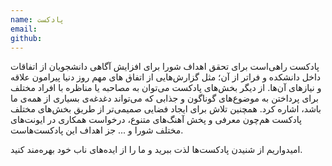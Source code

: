 ```yaml
---
name: پادکست
email:
github:
---
```


پادکست راهی‌است برای تحقق اهداف شورا برای افزایش آگاهی دانشجویان از اتفاقات داخل دانشکده و فراتر از آن؛ مثل گزارش‌هایی از اتفاق های مهم روز دنیا پیرامون علاقه و نیازهای آن‌ها.
از دیگر بخش‌های پادکست می‌توان به مصاحبه یا مناظره با افراد مختلف برای پرداختن به موضوع‌های گوناگون و جذابی که می‌تواند دغدغه‌ی بسیاری از همه‌ی ما باشد، ‌اشاره کرد.
همچنین تلاش برای ایجاد فضایی صمیمی‌تر از طریق بخش‌های مختلف پادکست هم‌چون معرفی و پخش آهنگ‌های متنوع، درخواست همکاری در ایونت‌های مختلف شورا و ... جز اهداف این پادکست‌هاست.

امیدواریم از شنیدن پادکست‌ها لذت ببرید و ما را از ایده‌های ناب خود بهره‌مند کنید.

